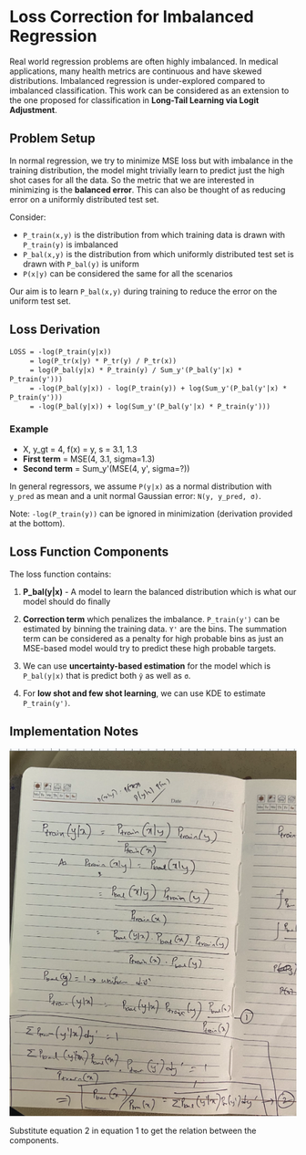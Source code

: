 # Loss Correction for Imbalanced Regression

Real world regression problems are often highly imbalanced. In medical applications, many health metrics are continuous and have skewed distributions. Imbalanced regression is under-explored compared to imbalanced classification. This work can be considered as an extension to the one proposed for classification in **Long-Tail Learning via Logit Adjustment**.

## Problem Setup

In normal regression, we try to minimize MSE loss but with imbalance in the training distribution, the model might trivially learn to predict just the high shot cases for all the data. So the metric that we are interested in minimizing is the **balanced error**. This can also be thought of as reducing error on a uniformly distributed test set.

Consider:
- `P_train(x,y)` is the distribution from which training data is drawn with `P_train(y)` is imbalanced
- `P_bal(x,y)` is the distribution from which uniformly distributed test set is drawn with `P_bal(y)` is uniform
- `P(x|y)` can be considered the same for all the scenarios

Our aim is to learn `P_bal(x,y)` during training to reduce the error on the uniform test set.

## Loss Derivation

```
LOSS = -log(P_train(y|x))
     = log(P_tr(x|y) * P_tr(y) / P_tr(x))
     = log(P_bal(y|x) * P_train(y) / Sum_y'(P_bal(y'|x) * P_train(y')))
     = -log(P_bal(y|x)) - log(P_train(y)) + log(Sum_y'(P_bal(y'|x) * P_train(y')))
     = -log(P_bal(y|x)) + log(Sum_y'(P_bal(y'|x) * P_train(y')))
```

### Example
- X, y_gt = 4, f(x) = y, s = 3.1, 1.3
- **First term** = MSE(4, 3.1, sigma=1.3)
- **Second term** = Sum_y'(MSE(4, y', sigma=?))

In general regressors, we assume `P(y|x)` as a normal distribution with `y_pred` as mean and a unit normal Gaussian error: `N(y, y_pred, σ)`.

Note: `-log(P_train(y))` can be ignored in minimization (derivation provided at the bottom).

## Loss Function Components

The loss function contains:

1. **P_bal(y|x)** - A model to learn the balanced distribution which is what our model should do finally

2. **Correction term** which penalizes the imbalance. `P_train(y')` can be estimated by binning the training data. `Y'` are the bins. The summation term can be considered as a penalty for high probable bins as just an MSE-based model would try to predict these high probable targets.

3. We can use **uncertainty-based estimation** for the model which is `P_bal(y|x)` that is predict both `ŷ` as well as `σ`.

4. For **low shot and few shot learning**, we can use KDE to estimate `P_train(y')`.

## Implementation Notes

![Loss correction derivation](/assets/images/imbalanced_loss.png)

Substitute equation 2 in equation 1 to get the relation between the components. 




